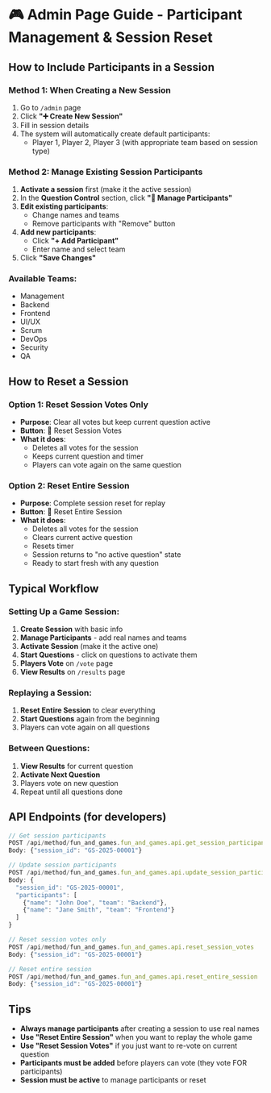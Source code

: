 # 🎮 Admin Page Guide - Participant Management & Session Reset

## How to Include Participants in a Session

### Method 1: When Creating a New Session
1. Go to `/admin` page
2. Click **"➕ Create New Session"**
3. Fill in session details
4. The system will automatically create default participants:
   - Player 1, Player 2, Player 3 (with appropriate team based on session type)

### Method 2: Manage Existing Session Participants
1. **Activate a session** first (make it the active session)
2. In the **Question Control** section, click **"👥 Manage Participants"**
3. **Edit existing participants**:
   - Change names and teams
   - Remove participants with "Remove" button
4. **Add new participants**:
   - Click **"+ Add Participant"**
   - Enter name and select team
5. Click **"Save Changes"**

### Available Teams:
- Management
- Backend  
- Frontend
- UI/UX
- Scrum
- DevOps
- Security
- QA

## How to Reset a Session

### Option 1: Reset Session Votes Only
- **Purpose**: Clear all votes but keep current question active
- **Button**: 🔄 Reset Session Votes
- **What it does**:
  - Deletes all votes for the session
  - Keeps current question and timer
  - Players can vote again on the same question

### Option 2: Reset Entire Session  
- **Purpose**: Complete session reset for replay
- **Button**: 🔄 Reset Entire Session  
- **What it does**:
  - Deletes all votes for the session
  - Clears current active question
  - Resets timer
  - Session returns to "no active question" state
  - Ready to start fresh with any question

## Typical Workflow

### Setting Up a Game Session:
1. **Create Session** with basic info
2. **Manage Participants** - add real names and teams
3. **Activate Session** (make it the active one)
4. **Start Questions** - click on questions to activate them
5. **Players Vote** on `/vote` page
6. **View Results** on `/results` page

### Replaying a Session:
1. **Reset Entire Session** to clear everything
2. **Start Questions** again from the beginning
3. Players can vote again on all questions

### Between Questions:
1. **View Results** for current question
2. **Activate Next Question** 
3. Players vote on new question
4. Repeat until all questions done

## API Endpoints (for developers)

```javascript
// Get session participants
POST /api/method/fun_and_games.fun_and_games.api.get_session_participants
Body: {"session_id": "GS-2025-00001"}

// Update session participants  
POST /api/method/fun_and_games.fun_and_games.api.update_session_participants
Body: {
  "session_id": "GS-2025-00001",
  "participants": [
    {"name": "John Doe", "team": "Backend"},
    {"name": "Jane Smith", "team": "Frontend"}
  ]
}

// Reset session votes only
POST /api/method/fun_and_games.fun_and_games.api.reset_session_votes  
Body: {"session_id": "GS-2025-00001"}

// Reset entire session
POST /api/method/fun_and_games.fun_and_games.api.reset_entire_session
Body: {"session_id": "GS-2025-00001"}
```

## Tips

- **Always manage participants** after creating a session to use real names
- **Use "Reset Entire Session"** when you want to replay the whole game
- **Use "Reset Session Votes"** if you just want to re-vote on current question
- **Participants must be added** before players can vote (they vote FOR participants)
- **Session must be active** to manage participants or reset
